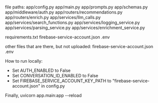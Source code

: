 file paths:
app/config.py
app/main.py
app/prompts.py
app/schemas.py
app/middleware/auth.py
app/routers/recommendations.py
app/routers/enrich.py
app/services/llm_calls.py
app/services/search_functions.py
app/services/logging_service.py
app/services/parsing_service.py
app/services/enrichment_service.py

requirements.txt
firebase-service-account.json
.env

other files that are there, but not uploaded:
firebase-service-account.json
.env



How to run locally:

- Set AUTH_ENABLED to False
- Set CONVERSATION_ID_ENABLED to False
- Set FIREBASE_SERVICE_ACCOUNT_KEY_PATH to "firebase-service-account.json" in config.py

Finally,
uvicorn app.main:app --reload